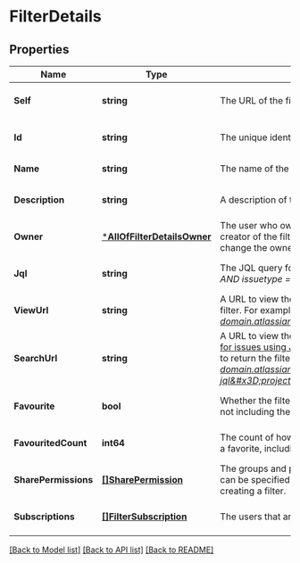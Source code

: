# FilterDetails

## Properties
Name | Type | Description | Notes
------------ | ------------- | ------------- | -------------
**Self** | **string** | The URL of the filter. | [optional] [default to null]
**Id** | **string** | The unique identifier for the filter. | [optional] [default to null]
**Name** | **string** | The name of the filter. Must be unique. | [default to null]
**Description** | **string** | A description of the filter. | [optional] [default to null]
**Owner** | [***AllOfFilterDetailsOwner**](AllOfFilterDetailsOwner.md) | The user who owns the filter. This is defaulted to the creator of the filter, however Jira administrators can change the owner of a shared filter in the admin settings. | [optional] [default to null]
**Jql** | **string** | The JQL query for the filter. For example, *project &#x3D; SSP AND issuetype &#x3D; Bug*. | [optional] [default to null]
**ViewUrl** | **string** | A URL to view the filter results in Jira, using the ID of the filter. For example, *https://your-domain.atlassian.net/issues/?filter&#x3D;10100*. | [optional] [default to null]
**SearchUrl** | **string** | A URL to view the filter results in Jira, using the [Search for issues using JQL](#api-rest-api-3-filter-search-get) operation with the filter&#x27;s JQL string to return the filter results. For example, *https://your-domain.atlassian.net/rest/api/3/search?jql&#x3D;project+%3D+SSP+AND+issuetype+%3D+Bug*. | [optional] [default to null]
**Favourite** | **bool** | Whether the filter is selected as a favorite by any users, not including the filter owner. | [optional] [default to null]
**FavouritedCount** | **int64** | The count of how many users have selected this filter as a favorite, including the filter owner. | [optional] [default to null]
**SharePermissions** | [**[]SharePermission**](SharePermission.md) | The groups and projects that the filter is shared with. This can be specified when updating a filter, but not when creating a filter. | [optional] [default to null]
**Subscriptions** | [**[]FilterSubscription**](FilterSubscription.md) | The users that are subscribed to the filter. | [optional] [default to null]

[[Back to Model list]](../README.md#documentation-for-models) [[Back to API list]](../README.md#documentation-for-api-endpoints) [[Back to README]](../README.md)


